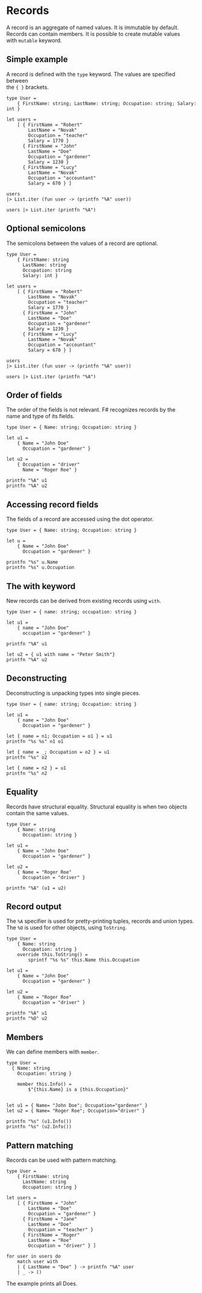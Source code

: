 # Records

A record is an aggregate of named values. It is immutable by default.  
Records can contain members. It is possible to create mutable values  
with `mutable` keyword.

## Simple example

A record is defined with the `type` keyword. The values are specified between  
the `{ }` brackets.  

```F#
type User =
    { FirstName: string; LastName: string; Occupation: string; Salary: int }

let users =
    [ { FirstName = "Robert"
        LastName = "Novak"
        Occupation = "teacher"
        Salary = 1770 }
      { FirstName = "John"
        LastName = "Doe"
        Occupation = "gardener"
        Salary = 1230 }
      { FirstName = "Lucy"
        LastName = "Novak"
        Occupation = "accountant"
        Salary = 670 } ]

users
|> List.iter (fun user -> (printfn "%A" user))

users |> List.iter (printfn "%A")
```

## Optional semicolons 

The semicolons between the values of a record are optional.  

```F#
type User =
    { FirstName: string
      LastName: string
      Occupation: string
      Salary: int }

let users =
    [ { FirstName = "Robert"
        LastName = "Novak"
        Occupation = "teacher"
        Salary = 1770 }
      { FirstName = "John"
        LastName = "Doe"
        Occupation = "gardener"
        Salary = 1230 }
      { FirstName = "Lucy"
        LastName = "Novak"
        Occupation = "accountant"
        Salary = 670 } ]

users
|> List.iter (fun user -> (printfn "%A" user))

users |> List.iter (printfn "%A")
```

## Order of fields

The order of the fields is not relevant. F# recognizes records by the   
name and type of its fields.  

```F#
type User = { Name: string; Occupation: string }

let u1 =
    { Name = "John Doe"
      Occupation = "gardener" }

let u2 =
    { Occupation = "driver"
      Name = "Roger Roe" }

printfn "%A" u1
printfn "%A" u2
```

## Accessing record fields

The fields of a record are accessed using the dot operator.  

```F#
type User = { Name: string; Occupation: string }

let u =
    { Name = "John Doe"
      Occupation = "gardener" }

printfn "%s" u.Name
printfn "%s" u.Occupation
```



## The with keyword

New records can be derived from existing records using `with`.  

```F#
type User = { name: string; occupation: string }

let u1 =
    { name = "John Doe"
      occupation = "gardener" }

printfn "%A" u1

let u2 = { u1 with name = "Peter Smith"}
printfn "%A" u2
```

## Deconstructing

Deconstructing is unpacking types into single pieces.  

```F#
type User = { name: string; Occupation: string }

let u1 =
    { name = "John Doe"
      Occupation = "gardener" }

let { name = n1; Occupation = o1 } = u1
printfn "%s %s" n1 o1

let { name = _; Occupation = o2 } = u1
printfn "%s" o2

let { name = n2 } = u1
printfn "%s" n2
```

## Equality

Records have structural equality. Structural equality is when two objects contain the same values.  

```F#
type User =
    { Name: string
      Occupation: string }

let u1 =
    { Name = "John Doe"
      Occupation = "gardener" }

let u2 =
    { Name = "Roger Roe"
      Occupation = "driver" }

printfn "%A" (u1 = u2)
```


## Record output 

The `%A` specifier is used for pretty-printing tuples, records and union types.  
The `%O` is used for other objects, using `ToString`.  

```F#
type User =
    { Name: string
      Occupation: string }
    override this.ToString() =
        sprintf "%s %s" this.Name this.Occupation

let u1 =
    { Name = "John Doe"
      Occupation = "gardener" }

let u2 =
    { Name = "Roger Roe"
      Occupation = "driver" }

printfn "%A" u1
printfn "%O" u2
```

## Members

We can define members with `member`.  

```F#
type User =
  { Name: string
    Occupation: string }

    member this.Info() =
        $"{this.Name} is a {this.Occupation}"


let u1 = { Name= "John Doe"; Occupation="gardener" }
let u2 = { Name= "Roger Roe"; Occupation="driver" }

printfn "%s" (u1.Info())
printfn "%s" (u2.Info())
```

## Pattern matching 

Records can be used with pattern matching. 

```F#
type User =
    { FirstName: string
      LastName: string
      Occupation: string }

let users =
    [ { FirstName = "John"
        LastName = "Doe"
        Occupation = "gardener" }
      { FirstName = "Jane"
        LastName = "Doe"
        Occupation = "teacher" }
      { FirstName = "Roger"
        LastName = "Roe"
        Occupation = "driver" } ]

for user in users do
    match user with
    | { LastName = "Doe" } -> printfn "%A" user
    | _ -> ()
```
The example prints all Does.  





